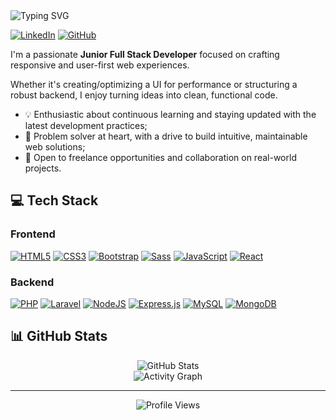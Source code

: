 <img src="https://readme-typing-svg.herokuapp.com?font=JetBrains+Mono&weight=800&size=30&pause=1000&color=8f99aa&vCenter=true&random=false&width=600&lines=Hello%2C+I'm+Bruno+VSilva;Junior+Full+Stack+Web+Developer;Web+Development+Freelancer" alt="Typing SVG" />

[![LinkedIn](https://custom-icon-badges.demolab.com/badge/LinkedIn-0A66C2?logo=linkedin-white&logoColor=white&style=for-the-badge)](https://www.linkedin.com/in/vsilvabruno)
[![GitHub](https://img.shields.io/badge/GitHub-%23121011.svg?logo=github&logoColor=white&style=for-the-badge)](https://www.github.com/vsilvabruno)

I'm a passionate **Junior Full Stack Developer** focused on crafting responsive and user-first web experiences.

Whether it's creating/optimizing a UI for performance or structuring a robust backend, I enjoy turning ideas into clean, functional code.

- 💡 Enthusiastic about continuous learning and staying updated with the latest development practices; 
- 🧩 Problem solver at heart, with a drive to build intuitive, maintainable web solutions;  
- 🤝 Open to freelance opportunities and collaboration on real-world projects.

## 💻 Tech Stack

### Frontend
[![HTML5](https://img.shields.io/badge/HTML5-%23E34F26.svg?logo=html5&logoColor=white&style=for-the-badge)](#)
[![CSS3](https://img.shields.io/badge/CSS3-639?logo=css&logoColor=white&style=for-the-badge)](#)
[![Bootstrap](https://img.shields.io/badge/Bootstrap-7952B3?logo=bootstrap&logoColor=white&style=for-the-badge)](#)
[![Sass](https://img.shields.io/badge/Sass-C69?logo=sass&logoColor=white&style=for-the-badge)](#)
[![JavaScript](https://img.shields.io/badge/JavaScript-F7DF1E?logo=javascript&logoColor=black&style=for-the-badge)](#)
[![React](https://img.shields.io/badge/React-%2320232a.svg?logo=react&logoColor=white&style=for-the-badge)](#)

### Backend
[![PHP](https://img.shields.io/badge/php-%23777BB4.svg?&logo=php&logoColor=white&style=for-the-badge)](#)
[![Laravel](https://img.shields.io/badge/Laravel-%23FF2D20.svg?logo=laravel&logoColor=white&style=for-the-badge)](#)
[![NodeJS](https://img.shields.io/badge/Node.js-6DA55F?logo=node.js&logoColor=white&style=for-the-badge)](#)
[![Express.js](https://img.shields.io/badge/Express.js-%23404d59.svg?logo=express&logoColor=white&style=for-the-badge)](#)
[![MySQL](https://img.shields.io/badge/MySQL-4479A1?logo=mysql&logoColor=white&style=for-the-badge)](#)
[![MongoDB](https://img.shields.io/badge/MongoDB-%234ea94b.svg?logo=mongodb&logoColor=white&style=for-the-badge)](#)

## 📊 GitHub Stats

<div align="center">
    <img src="https://github-readme-stats.vercel.app/api?username=vsilvabruno&show_icons=true&title_color=ffffff&icon_color=666666&hide_border=true&include_all_commits=true&theme=highcontrast&bg_color=0E1116&border_radius=0&rank_icon=github" alt="GitHub Stats"/>
</div>

<div align="center">
  <img src="https://github-readme-activity-graph.vercel.app/graph?username=vsilvabruno&theme=high-contrast&bg_color=0E1116&hide_border=true" alt="Activity Graph" />
</div>

---

<div align="center">
  <img src="https://komarev.com/ghpvc/?username=vsilvabruno&color=888888&style=for-the-badge" alt="Profile Views"/>
</div>
